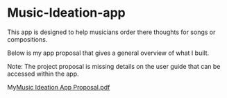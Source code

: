 # Music-Ideation-app

This app is designed to help musicians order there thoughts for songs or compositions.

Below is my app proposal that gives a general overview of what I built. 

Note: The project proposal is missing details on the user guide that can be accessed within the app.

My[Music Ideation App Proposal.pdf](https://github.com/deror007/Music-Ideation-app/files/9541037/Music.Ideation.App.Proposal.pdf)
